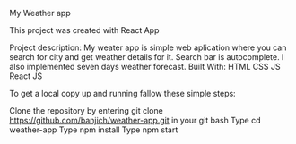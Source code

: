 My Weather app

This project was created with React App

Project description: My weater app is simple web aplication where you can search for city and get weather details for it. Search bar is autocomplete. I also implemented seven days weather forecast.
Built With: HTML CSS JS React JS

To get a local copy up and running fallow these simple steps:

Clone the repository by entering git clone https://github.com/banjich/weather-app.git in your git bash
Type cd weather-app
Type npm install
Type npm start

